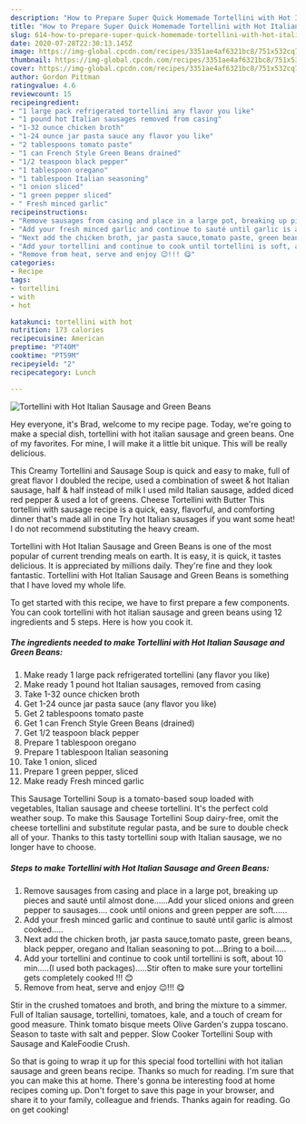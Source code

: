 ```yaml
---
description: "How to Prepare Super Quick Homemade Tortellini with Hot Italian Sausage and Green Beans"
title: "How to Prepare Super Quick Homemade Tortellini with Hot Italian Sausage and Green Beans"
slug: 614-how-to-prepare-super-quick-homemade-tortellini-with-hot-italian-sausage-and-green-beans
date: 2020-07-28T22:30:13.145Z
image: https://img-global.cpcdn.com/recipes/3351ae4af6321bc8/751x532cq70/tortellini-with-hot-italian-sausage-and-green-beans-recipe-main-photo.jpg
thumbnail: https://img-global.cpcdn.com/recipes/3351ae4af6321bc8/751x532cq70/tortellini-with-hot-italian-sausage-and-green-beans-recipe-main-photo.jpg
cover: https://img-global.cpcdn.com/recipes/3351ae4af6321bc8/751x532cq70/tortellini-with-hot-italian-sausage-and-green-beans-recipe-main-photo.jpg
author: Gordon Pittman
ratingvalue: 4.6
reviewcount: 15
recipeingredient:
- "1 large pack refrigerated tortellini any flavor you like"
- "1 pound hot Italian sausages removed from casing"
- "1-32 ounce chicken broth"
- "1-24 ounce jar pasta sauce any flavor you like"
- "2 tablespoons tomato paste"
- "1 can French Style Green Beans drained"
- "1/2 teaspoon black pepper"
- "1 tablespoon oregano"
- "1 tablespoon Italian seasoning"
- "1 onion sliced"
- "1 green pepper sliced"
- " Fresh minced garlic"
recipeinstructions:
- "Remove sausages from casing and place in a large pot, breaking up pieces and sauté until almost done......Add your sliced onions and green pepper to sausages.... cook until onions and green pepper are soft......"
- "Add your fresh minced garlic and continue to sauté until garlic is almost cooked....."
- "Next add the chicken broth, jar pasta sauce,tomato paste, green beans, black pepper, oregano and Italian seasoning to pot....Bring to a boil....."
- "Add your tortellini and continue to cook until tortellini is soft, about 10 min.....(I used both packages).....Stir often to make sure your tortellini gets completely cooked !!! 😊"
- "Remove from heat, serve and enjoy 😉!!! 😋"
categories:
- Recipe
tags:
- tortellini
- with
- hot

katakunci: tortellini with hot 
nutrition: 173 calories
recipecuisine: American
preptime: "PT40M"
cooktime: "PT59M"
recipeyield: "2"
recipecategory: Lunch

---
```



![Tortellini with Hot Italian Sausage and Green Beans](https://img-global.cpcdn.com/recipes/3351ae4af6321bc8/751x532cq70/tortellini-with-hot-italian-sausage-and-green-beans-recipe-main-photo.jpg)

Hey everyone, it's Brad, welcome to my recipe page. Today, we're going to make a special dish, tortellini with hot italian sausage and green beans. One of my favorites. For mine, I will make it a little bit unique. This will be really delicious.

This Creamy Tortellini and Sausage Soup is quick and easy to make, full of great flavor I doubled the recipe, used a combination of sweet &amp; hot Italian sausage, half &amp; half instead of milk I used mild Italian sausage, added diced red pepper &amp; used a lot of greens. Cheese Tortellini with Butter This tortellini with sausage recipe is a quick, easy, flavorful, and comforting dinner that&#39;s made all in one Try hot Italian sausages if you want some heat! I do not recommend substituting the heavy cream.

Tortellini with Hot Italian Sausage and Green Beans is one of the most popular of current trending meals on earth. It is easy, it is quick, it tastes delicious. It is appreciated by millions daily. They're fine and they look fantastic. Tortellini with Hot Italian Sausage and Green Beans is something that I have loved my whole life.


To get started with this recipe, we have to first prepare a few components. You can cook tortellini with hot italian sausage and green beans using 12 ingredients and 5 steps. Here is how you cook it.

<!--inarticleads1-->

##### The ingredients needed to make Tortellini with Hot Italian Sausage and Green Beans:

1. Make ready 1 large pack refrigerated tortellini (any flavor you like)
1. Make ready 1 pound hot Italian sausages, removed from casing
1. Take 1-32 ounce chicken broth
1. Get 1-24 ounce jar pasta sauce (any flavor you like)
1. Get 2 tablespoons tomato paste
1. Get 1 can French Style Green Beans (drained)
1. Get 1/2 teaspoon black pepper
1. Prepare 1 tablespoon oregano
1. Prepare 1 tablespoon Italian seasoning
1. Take 1 onion, sliced
1. Prepare 1 green pepper, sliced
1. Make ready  Fresh minced garlic


This Sausage Tortellini Soup is a tomato-based soup loaded with vegetables, Italian sausage and cheese tortellini. It&#39;s the perfect cold weather soup. To make this Sausage Tortellini Soup dairy-free, omit the cheese tortellini and substitute regular pasta, and be sure to double check all of your. Thanks to this tasty tortellini soup with Italian sausage, we no longer have to choose. 

<!--inarticleads2-->

##### Steps to make Tortellini with Hot Italian Sausage and Green Beans:

1. Remove sausages from casing and place in a large pot, breaking up pieces and sauté until almost done......Add your sliced onions and green pepper to sausages.... cook until onions and green pepper are soft......
1. Add your fresh minced garlic and continue to sauté until garlic is almost cooked.....
1. Next add the chicken broth, jar pasta sauce,tomato paste, green beans, black pepper, oregano and Italian seasoning to pot....Bring to a boil.....
1. Add your tortellini and continue to cook until tortellini is soft, about 10 min.....(I used both packages).....Stir often to make sure your tortellini gets completely cooked !!! 😊
1. Remove from heat, serve and enjoy 😉!!! 😋


Stir in the crushed tomatoes and broth, and bring the mixture to a simmer. Full of Italian sausage, tortellini, tomatoes, kale, and a touch of cream for good measure. Think tomato bisque meets Olive Garden&#39;s zuppa toscano. Season to taste with salt and pepper. Slow Cooker Tortellini Soup with Sausage and KaleFoodie Crush. 

So that is going to wrap it up for this special food tortellini with hot italian sausage and green beans recipe. Thanks so much for reading. I'm sure that you can make this at home. There's gonna be interesting food at home recipes coming up. Don't forget to save this page in your browser, and share it to your family, colleague and friends. Thanks again for reading. Go on get cooking!
